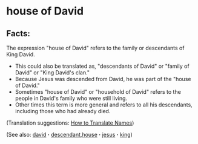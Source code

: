 # house of David #

## Facts: ##

The expression "house of David" refers to the family or descendants of King David. 

* This could also be translated as, "descendants of David" or "family of David" or "King David's clan."
* Because Jesus was descended from David, he was part of the "house of David."
* Sometimes "house of David" or "household of David" refers to the people in David's family who were still living.
* Other times this term is more general and refers to all his descendants, including those who had already died.

(Translation suggestions: [How to Translate Names](https://git.door43.org/Door43/en-ta-translate-vol1/src/master/content/translate_names.md))

(See also: [david](../other/david.md) **·** [descendant](../other/descendant.md),[house](../other/house.md) **·** [jesus](../kt/jesus.md) **·** [king](../other/king.md))

